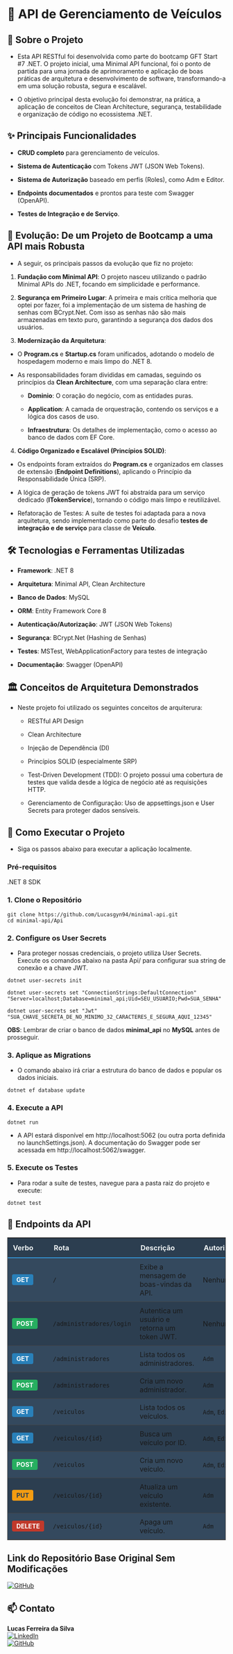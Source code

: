 # 🚀 API de Gerenciamento de Veículos
## 📖 Sobre o Projeto
* Esta API RESTful foi desenvolvida como parte do bootcamp GFT Start #7 .NET. O projeto inicial, uma Minimal API funcional, foi o ponto de partida para uma jornada de aprimoramento e aplicação de boas práticas de arquitetura e desenvolvimento de software, transformando-a em uma solução robusta, segura e escalável.

* O objetivo principal desta evolução foi demonstrar, na prática, a aplicação de conceitos de Clean Architecture, segurança, testabilidade e organização de código no ecossistema .NET.

## ✨ Principais Funcionalidades
* __CRUD completo__ para gerenciamento de veículos.

* __Sistema de Autenticação__ com Tokens JWT (JSON Web Tokens).

* __Sistema de Autorização__ baseado em perfis (Roles), como Adm e Editor.

* __Endpoints documentados__ e prontos para teste com Swagger (OpenAPI).

* __Testes de Integração e de Serviço__.

## 🌱 Evolução: De um Projeto de Bootcamp a uma API mais Robusta
* A seguir, os principais passos da evolução que fiz no projeto:

1. __Fundação com Minimal API__: O projeto nasceu utilizando o padrão Minimal APIs do .NET, focando em simplicidade e performance.

2. __Segurança em Primeiro Lugar__: A primeira e mais crítica melhoria que optei por fazer, foi a implementação de um sistema de hashing de senhas com BCrypt.Net. Com isso as senhas não são mais armazenadas em texto puro, garantindo a segurança dos dados dos usuários.

3. __Modernização da Arquitetura__:

  * O **Program.cs** e **Startup.cs** foram unificados, adotando o modelo de hospedagem moderno e mais limpo do .NET 8.

  * As responsabilidades foram divididas em camadas, seguindo os princípios da __Clean Architecture__, com uma separação clara entre:

    * __Dominio__: O coração do negócio, com as entidades puras.

    * __Application__: A camada de orquestração, contendo os serviços e a lógica dos casos de uso.

    * __Infraestrutura__: Os detalhes de implementação, como o acesso ao banco de dados com EF Core.

4. __Código Organizado e Escalável (Princípios SOLID)__:

* Os endpoints foram extraídos do __Program.cs__ e organizados em classes de extensão (__Endpoint Definitions__), aplicando o Princípio da Responsabilidade Única (SRP).

* A lógica de geração de tokens JWT foi abstraída para um serviço dedicado (__ITokenService__), tornando o código mais limpo e reutilizável.

* Refatoração de Testes: A suíte de testes foi adaptada para a nova arquitetura, sendo implementado como parte do desafio __testes de integração e de serviço__ para classe de __Veículo__.

## 🛠️ Tecnologias e Ferramentas Utilizadas
* __Framework__: .NET 8

* __Arquitetura__: Minimal API, Clean Architecture

* __Banco de Dados__: MySQL

* __ORM__: Entity Framework Core 8

* __Autenticação/Autorização__: JWT (JSON Web Tokens)

* __Segurança__: BCrypt.Net (Hashing de Senhas)

* __Testes__: MSTest, WebApplicationFactory para testes de integração

* __Documentação__: Swagger (OpenAPI)

## 🏛️ Conceitos de Arquitetura Demonstrados
* Neste projeto foi utilizado os seguintes conceitos de arquiterura:

  - RESTful API Design

  - Clean Architecture

  - Injeção de Dependência (DI)

  - Princípios SOLID (especialmente SRP)

  - Test-Driven Development (TDD): O projeto possui uma cobertura de testes que valida desde a lógica de negócio até as requisições HTTP.

  - Gerenciamento de Configuração: Uso de appsettings.json e User Secrets para proteger dados sensíveis.

## 🏁 Como Executar o Projeto
* Siga os passos abaixo para executar a aplicação localmente.

### Pré-requisitos
.NET 8 SDK

### 1. Clone o Repositório
```
git clone https://github.com/Lucasgyn94/minimal-api.git
cd minimal-api/Api
```

### 2. Configure os User Secrets
* Para proteger nossas credenciais, o projeto utiliza User Secrets. Execute os comandos abaixo na pasta Api/ para configurar sua string de conexão e a chave JWT.
```
dotnet user-secrets init

dotnet user-secrets set "ConnectionStrings:DefaultConnection" "Server=localhost;Database=minimal_api;Uid=SEU_USUARIO;Pwd=SUA_SENHA"

dotnet user-secrets set "Jwt" "SUA_CHAVE_SECRETA_DE_NO_MINIMO_32_CARACTERES_E_SEGURA_AQUI_12345"
```

**OBS**: Lembrar de criar o banco de dados __minimal_api__ no __MySQL__ antes de prosseguir.

### 3. Aplique as Migrations
* O comando abaixo irá criar a estrutura do banco de dados e popular os dados iniciais.
```
dotnet ef database update
```

### 4. Execute a API
```
dotnet run
```
* A API estará disponível em http://localhost:5062 (ou outra porta definida no launchSettings.json). A documentação do Swagger pode ser acessada em http://localhost:5062/swagger.

### 5. Execute os Testes
* Para rodar a suíte de testes, navegue para a pasta raiz do projeto e execute:
```
dotnet test
```

## 📍 Endpoints da API
<table style="width:100%; border-collapse: collapse; border: 1px solid #444;">
  <thead style="background-color: #2c3e50; color: #ecf0f1;">
    <tr>
      <th style="padding: 12px; text-align: left; border-bottom: 2px solid #3498db;">Verbo</th>
      <th style="padding: 12px; text-align: left; border-bottom: 2px solid #3498db;">Rota</th>
      <th style="padding: 12px; text-align: left; border-bottom: 2px solid #3498db;">Descrição</th>
      <th style="padding: 12px; text-align: left; border-bottom: 2px solid #3498db;">Autorização</th>
    </tr>
  </thead>
  <tbody>
    <tr style="background-color: #34495e;">
      <td style="padding: 10px; vertical-align: middle; border-bottom: 1px solid #444;"><span style="display: inline-block; padding: 4px 10px; color: white; border-radius: 4px; font-weight: bold; font-size: 0.9em; background-color: #2980b9;">GET</span></td>
      <td style="padding: 10px; vertical-align: middle; border-bottom: 1px solid #444;"><code>/</code></td>
      <td style="padding: 10px; vertical-align: middle; border-bottom: 1px solid #444;">Exibe a mensagem de boas-vindas da API.</td>
      <td style="padding: 10px; vertical-align: middle; border-bottom: 1px solid #444;">Nenhuma</td>
    </tr>
    <tr style="background-color: #2c3e50;">
      <td style="padding: 10px; vertical-align: middle; border-bottom: 1px solid #444;"><span style="display: inline-block; padding: 4px 10px; color: white; border-radius: 4px; font-weight: bold; font-size: 0.9em; background-color: #27ae60;">POST</span></td>
      <td style="padding: 10px; vertical-align: middle; border-bottom: 1px solid #444;"><code>/administradores/login</code></td>
      <td style="padding: 10px; vertical-align: middle; border-bottom: 1px solid #444;">Autentica um usuário e retorna um token JWT.</td>
      <td style="padding: 10px; vertical-align: middle; border-bottom: 1px solid #444;">Nenhuma</td>
    </tr>
    <tr style="background-color: #34495e;">
      <td style="padding: 10px; vertical-align: middle; border-bottom: 1px solid #444;"><span style="display: inline-block; padding: 4px 10px; color: white; border-radius: 4px; font-weight: bold; font-size: 0.9em; background-color: #2980b9;">GET</span></td>
      <td style="padding: 10px; vertical-align: middle; border-bottom: 1px solid #444;"><code>/administradores</code></td>
      <td style="padding: 10px; vertical-align: middle; border-bottom: 1px solid #444;">Lista todos os administradores.</td>
      <td style="padding: 10px; vertical-align: middle; border-bottom: 1px solid #444;"><code>Adm</code></td>
    </tr>
    <tr style="background-color: #2c3e50;">
      <td style="padding: 10px; vertical-align: middle; border-bottom: 1px solid #444;"><span style="display: inline-block; padding: 4px 10px; color: white; border-radius: 4px; font-weight: bold; font-size: 0.9em; background-color: #27ae60;">POST</span></td>
      <td style="padding: 10px; vertical-align: middle; border-bottom: 1px solid #444;"><code>/administradores</code></td>
      <td style="padding: 10px; vertical-align: middle; border-bottom: 1px solid #444;">Cria um novo administrador.</td>
      <td style="padding: 10px; vertical-align: middle; border-bottom: 1px solid #444;"><code>Adm</code></td>
    </tr>
    <tr style="background-color: #34495e;">
      <td style="padding: 10px; vertical-align: middle; border-bottom: 1px solid #444;"><span style="display: inline-block; padding: 4px 10px; color: white; border-radius: 4px; font-weight: bold; font-size: 0.9em; background-color: #2980b9;">GET</span></td>
      <td style="padding: 10px; vertical-align: middle; border-bottom: 1px solid #444;"><code>/veiculos</code></td>
      <td style="padding: 10px; vertical-align: middle; border-bottom: 1px solid #444;">Lista todos os veículos.</td>
      <td style="padding: 10px; vertical-align: middle; border-bottom: 1px solid #444;"><code>Adm</code>, <code>Editor</code></td>
    </tr>
    <tr style="background-color: #2c3e50;">
      <td style="padding: 10px; vertical-align: middle; border-bottom: 1px solid #444;"><span style="display: inline-block; padding: 4px 10px; color: white; border-radius: 4px; font-weight: bold; font-size: 0.9em; background-color: #2980b9;">GET</span></td>
      <td style="padding: 10px; vertical-align: middle; border-bottom: 1px solid #444;"><code>/veiculos/{id}</code></td>
      <td style="padding: 10px; vertical-align: middle; border-bottom: 1px solid #444;">Busca um veículo por ID.</td>
      <td style="padding: 10px; vertical-align: middle; border-bottom: 1px solid #444;"><code>Adm</code>, <code>Editor</code></td>
    </tr>
    <tr style="background-color: #34495e;">
      <td style="padding: 10px; vertical-align: middle; border-bottom: 1px solid #444;"><span style="display: inline-block; padding: 4px 10px; color: white; border-radius: 4px; font-weight: bold; font-size: 0.9em; background-color: #27ae60;">POST</span></td>
      <td style="padding: 10px; vertical-align: middle; border-bottom: 1px solid #444;"><code>/veiculos</code></td>
      <td style="padding: 10px; vertical-align: middle; border-bottom: 1px solid #444;">Cria um novo veículo.</td>
      <td style="padding: 10px; vertical-align: middle; border-bottom: 1px solid #444;"><code>Adm</code>, <code>Editor</code></td>
    </tr>
    <tr style="background-color: #2c3e50;">
      <td style="padding: 10px; vertical-align: middle; border-bottom: 1px solid #444;"><span style="display: inline-block; padding: 4px 10px; color: #2c3e50; border-radius: 4px; font-weight: bold; font-size: 0.9em; background-color: #f39c12;">PUT</span></td>
      <td style="padding: 10px; vertical-align: middle; border-bottom: 1px solid #444;"><code>/veiculos/{id}</code></td>
      <td style="padding: 10px; vertical-align: middle; border-bottom: 1px solid #444;">Atualiza um veículo existente.</td>
      <td style="padding: 10px; vertical-align: middle; border-bottom: 1px solid #444;"><code>Adm</code></td>
    </tr>
    <tr style="background-color: #34495e;">
      <td style="padding: 10px; vertical-align: middle; border-bottom: 1px solid #444;"><span style="display: inline-block; padding: 4px 10px; color: white; border-radius: 4px; font-weight: bold; font-size: 0.9em; background-color: #c0392b;">DELETE</span></td>
      <td style="padding: 10px; vertical-align: middle; border-bottom: 1px solid #444;"><code>/veiculos/{id}</code></td>
      <td style="padding: 10px; vertical-align: middle; border-bottom: 1px solid #444;">Apaga um veículo.</td>
      <td style="padding: 10px; vertical-align: middle; border-bottom: 1px solid #444;"><code>Adm</code></td>
    </tr>
  </tbody>
</table>

## Link do Repositório Base Original Sem Modificações
[![GitHub](https://img.shields.io/badge/GitHub-181717?style=for-the-badge&logo=github&logoColor=white)](https://github.com/digitalinnovationone/minimal-api)

## 📫 Contato
**Lucas Ferreira da Silva**
<br>
[![LinkedIn](https://img.shields.io/badge/LinkedIn-0077B5?style=for-the-badge&logo=linkedin&logoColor=white)](https://www.linkedin.com/in/lucas-ferreira-55053412a/)
<br>
[![GitHub](https://img.shields.io/badge/GitHub-181717?style=for-the-badge&logo=github&logoColor=white)](https://github.com/Lucasgyn94)
